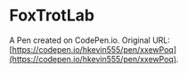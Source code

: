 # FoxTrotLab

A Pen created on CodePen.io. Original URL: [https://codepen.io/hkevin555/pen/xxewPoq](https://codepen.io/hkevin555/pen/xxewPoq).

